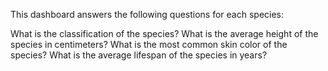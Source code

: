 This dashboard answers the following questions for each species:

What is the classification of the species?
What is the average height of the species in centimeters?
What is the most common skin color of the species?
What is the average lifespan of the species in years?